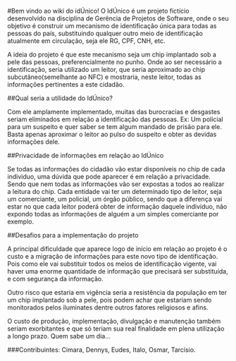 #Bem vindo ao wiki do idÚnico!
O IdÚnico é um projeto fictício desenvolvido na disciplina de Gerência de Projetos de Software, onde o seu objetivo é construir um mecanismo de identificação única para todas as pessoas do país, substituindo qualquer outro meio de identificação atualmente em circulação, seja ele RG, CPF, CNH, etc.

A ideia do projeto é que este mecanismo seja um chip implantado sob a pele das pessoas, preferencialmente no punho. Onde ao ser necessário a identificação, seria utilizado um leitor, que seria aproximado ao chip subcutâneo(semelhante ao NFC) e mostraria, neste leitor, todas as informações pertinentes a este cidadão.

##Qual seria a utilidade do IdÚnico?

Com ele amplamente implementado, muitas das burocracias e desgastes seriam eliminados em relação a identificação das pessoas. Ex: Um policial para um suspeito e quer saber se tem algum mandado de prisão para ele. Basta apenas aproximar o leitor ao pulso do suspeito e obter as devidas informações dele.

##Privacidade de informações em relação ao IdÚnico

Se todas as informações do cidadão vão estar disponíveis no chip de cada individuo, uma dúvida que pode aparecer é em relação a privacidade. Sendo que nem todas as informações vão ser expostas a todos ao realizar a leitura do chip. Cada entidade vai ter um determinado tipo de leitor, seja um comerciante, um policial, um órgão público, sendo que a diferença vai estar no que cada leitor poderá obter de informação daquele indivíduo, não expondo todas as informações de alguém a um simples comerciante por exemplo.

##Desafios para a implementação do projeto

A principal dificuldade que aparece logo de início em relação ao projeto é o custo e a migração de informações para este novo tipo de identificação. Pois como ele vai substituir todos os meios de identificação vigente, vai haver uma enorme quantidade de informação que precisará ser substituída, e com segurança da informação.

Outro risco que estaria em vigência seria a resistência da população em ter um chip implantado sob a pele, pois podem achar que estariam sendo monitorados pelos iluminates dentre outros fatores religiosos e afins.

O custo de produção, implementação, divulgação e manutenção também seriam exorbitantes e que só teriam sua real finalidade em plena utilização a longo prazo. Quem sabe um dia...

###Contribuintes:
Cimara, Dennys, Eudes, Italo, Osmar, Tarcísio.
